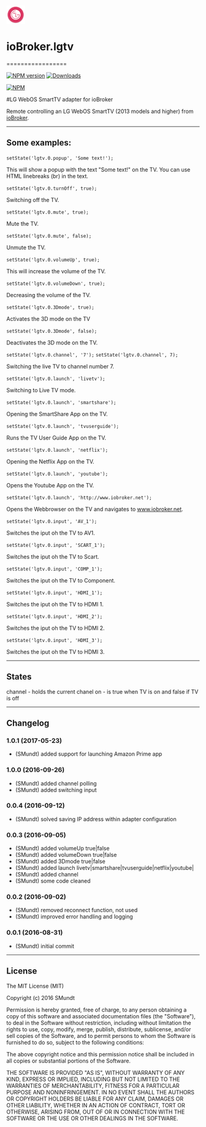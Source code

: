 ![Logo](admin/lgtv.png)
# ioBroker.lgtv
=================

[![NPM version](http://img.shields.io/npm/v/iobroker.lgtv.svg)](https://www.npmjs.com/package/iobroker.lgtv)
[![Downloads](https://img.shields.io/npm/dm/iobroker.lgtv.svg)](https://www.npmjs.com/package/iobroker.lgtv)

[![NPM](https://nodei.co/npm/iobroker.lgtv.png?downloads=true)](https://nodei.co/npm/iobroker.lgtv/)


#LG WebOS SmartTV adapter for ioBroker

Remote controlling an LG WebOS SmartTV (2013 models and higher) from [ioBroker](https://www.iobroker.net).


---




## Some examples:
```setState('lgtv.0.popup', 'Some text!');```

This will show a popup with the text "Some text!" on the TV.
You can use HTML linebreaks (br) in the text.


```setState('lgtv.0.turnOff', true);```

Switching off the TV.


```setState('lgtv.0.mute', true);```

Mute the TV.

```setState('lgtv.0.mute', false);```

Unmute the TV.


```setState('lgtv.0.volumeUp', true);```

This will increase the volume of the TV.

```setState('lgtv.0.volumeDown', true);```

Decreasing the volume of the TV.


```setState('lgtv.0.3Dmode', true);```

Activates the 3D mode on the TV

```setState('lgtv.0.3Dmode', false);```

Deactivates the 3D mode on the TV.


```setState('lgtv.0.channel', '7');```
```setState('lgtv.0.channel', 7);```

Switching the live TV to channel number 7.


```setState('lgtv.0.launch', 'livetv');```

Switching to Live TV mode.

```setState('lgtv.0.launch', 'smartshare');```

Opening the SmartShare App on the TV.

```setState('lgtv.0.launch', 'tvuserguide');```

Runs the TV User Guide App on the TV.

```setState('lgtv.0.launch', 'netflix');```

Opening the Netflix App on the TV.

```setState('lgtv.0.launch', 'youtube');```

Opens the Youtube App on the TV.

```setState('lgtv.0.launch', 'http://www.iobroker.net');```

Opens the Webbrowser on the TV and navigates to www.iobroker.net.

```setState('lgtv.0.input', 'AV_1');```

Switches the iput oh the TV to AV1.

```setState('lgtv.0.input', 'SCART_1');```

Switches the iput oh the TV to Scart.

```setState('lgtv.0.input', 'COMP_1');```

Switches the iput oh the TV to Component.

```setState('lgtv.0.input', 'HDMI_1');```

Switches the iput oh the TV to HDMI 1.

```setState('lgtv.0.input', 'HDMI_2');```

Switches the iput oh the TV to HDMI 2.

```setState('lgtv.0.input', 'HDMI_3');```

Switches the iput oh the TV to HDMI 3.


---

## States

channel - holds the current chanel
on - is true when TV is on and false if TV is off

---


## Changelog

### 1.0.1 (2017-05-23)
* (SMundt) added support for launching Amazon Prime app
### 1.0.0 (2016-09-26)
* (SMundt) added channel polling
* (SMundt) added switching input

### 0.0.4 (2016-09-12)
* (SMundt) solved saving IP address within adapter configuration

### 0.0.3 (2016-09-05)
* (SMundt) added volumeUp true|false
* (SMundt) added volumeDown true|false
* (SMundt) added 3Dmode true|false
* (SMundt) added launch livetv|smartshare|tvuserguide|netflix|youtube|<URL>
* (SMundt) added channel <channelNumber>
* (SMundt) some code cleaned

### 0.0.2 (2016-09-02)
* (SMundt) removed reconnect function, not used
* (SMundt) improved error handling and logging

### 0.0.1 (2016-08-31)
* (SMundt) initial commit


---


## License

The MIT License (MIT)

Copyright (c) 2016 SMundt

Permission is hereby granted, free of charge, to any person obtaining a copy
of this software and associated documentation files (the "Software"), to deal
in the Software without restriction, including without limitation the rights
to use, copy, modify, merge, publish, distribute, sublicense, and/or sell
copies of the Software, and to permit persons to whom the Software is
furnished to do so, subject to the following conditions:

The above copyright notice and this permission notice shall be included in
all copies or substantial portions of the Software.

THE SOFTWARE IS PROVIDED "AS IS", WITHOUT WARRANTY OF ANY KIND, EXPRESS OR
IMPLIED, INCLUDING BUT NOT LIMITED TO THE WARRANTIES OF MERCHANTABILITY,
FITNESS FOR A PARTICULAR PURPOSE AND NONINFRINGEMENT. IN NO EVENT SHALL THE
AUTHORS OR COPYRIGHT HOLDERS BE LIABLE FOR ANY CLAIM, DAMAGES OR OTHER
LIABILITY, WHETHER IN AN ACTION OF CONTRACT, TORT OR OTHERWISE, ARISING FROM,
OUT OF OR IN CONNECTION WITH THE SOFTWARE OR THE USE OR OTHER DEALINGS IN
THE SOFTWARE.

